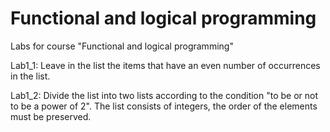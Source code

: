 # Functional and logical programming
Labs for course "Functional and logical programming"

Lab1_1: Leave in the list the items that have an even number of occurrences in the list.

Lab1_2: Divide the list into two lists according to the condition "to be or not to be a power of 2". The list consists of integers, the order of the elements must be preserved.
